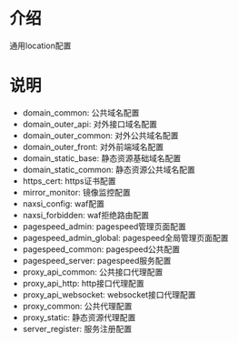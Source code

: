 # 介绍
通用location配置

# 说明
- domain_common: 公共域名配置
- domain_outer_api: 对外接口域名配置
- domain_outer_common: 对外公共域名配置
- domain_outer_front: 对外前端域名配置
- domain_static_base: 静态资源基础域名配置
- domain_static_common: 静态资源公共域名配置
- https_cert: https证书配置
- mirror_monitor: 镜像监控配置
- naxsi_config: waf配置
- naxsi_forbidden: waf拒绝路由配置
- pagespeed_admin: pagespeed管理页面配置
- pagespeed_admin_global: pagespeed全局管理页面配置
- pagespeed_common: pagespeed公共配置
- pagespeed_server: pagespeed服务配置
- proxy_api_common: 公共接口代理配置
- proxy_api_http: http接口代理配置
- proxy_api_websocket: websocket接口代理配置
- proxy_common: 公共代理配置
- proxy_static: 静态资源代理配置
- server_register: 服务注册配置

